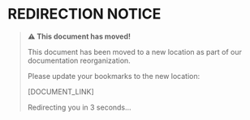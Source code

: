 <!--
Copyright (c) 2025 Eric C. Mumford (@heymumford)

This software was developed with analytical assistance from AI tools 
including Claude 3.7 Sonnet, Claude Code, and Google Gemini Deep Research,
which were used as paid services. All intellectual property rights 
remain exclusively with the copyright holder listed above.

Licensed under the Mozilla Public License 2.0
-->


# REDIRECTION NOTICE

> **⚠️ This document has moved!**
>
> This document has been moved to a new location as part of our documentation reorganization.
>
> Please update your bookmarks to the new location:
>
> [DOCUMENT_LINK]
>
> Redirecting you in 3 seconds...
>
> <meta http-equiv="refresh" content="3;url=DOCUMENT_URL">
>
